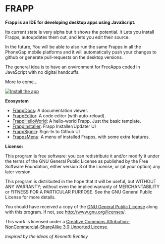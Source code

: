 FRAPP
=======

**Frapp is an IDE for developing desktop apps using JavaScript.**

Its current state is very alpha but it shows the potential. It Lets you install Frapps, autoupdates them out, and lets you edit their source.

In the future, You will be able to also run the same Frapps in all the PhoneGap mobile platforms and it will automatically push your changes to github or generate pull-requests on the desktop versions.

The general idea is to have an environment for FreeApps coded in JavaScript with no digital handcuffs.

More to come...

[![Install the app](https://raw.github.com/danielesteban/Frapp/master/screenshot.jpg)](https://github.com/danielesteban/Frapp/releases/download/v0.0.2-alpha/Frapp-OSX.zip)

**Ecosystem**
 - [FrappDocs](https://github.com/danielesteban/FrappDocs): A documentation viewer.
 - [FrappEditor](https://github.com/danielesteban/FrappEditor): A code editor (with auto-reload).
 - [FrappHelloWorld](https://github.com/danielesteban/FrappHelloWorld): A hello-world Frapp. Just the basic template.
 - [FrappInstaller](https://github.com/danielesteban/FrappInstaller): Frapp Installer/Updater UI
 - [FrappSignin](https://github.com/danielesteban/FrappSignin): Sign-In to Github UI
 - [FrappsMenu](https://github.com/danielesteban/FrappsMenu): A menu of installed Frapps, with some extra features.

**License:**

This program is free software: you can redistribute it and/or modify
it under the terms of the GNU General Public License as published by
the Free Software Foundation, either version 3 of the License, or
(at your option) any later version.

This program is distributed in the hope that it will be useful,
but WITHOUT ANY WARRANTY; without even the implied warranty of
MERCHANTABILITY or FITNESS FOR A PARTICULAR PURPOSE.  See the
GNU General Public License for more details.

You should have received a copy of the [GNU General Public License](https://github.com/danielesteban/Frapp/blob/master/LICENSE) along with this program. If not, see <http://www.gnu.org/licenses/>.

This work is licensed under a [Creative Commons Attribution-NonCommercial-ShareAlike 3.0 Unported License](https://github.com/danielesteban/Frapp/blob/master/LICENSE).

_Inspired by the ideas of Kenneth Bentley_

